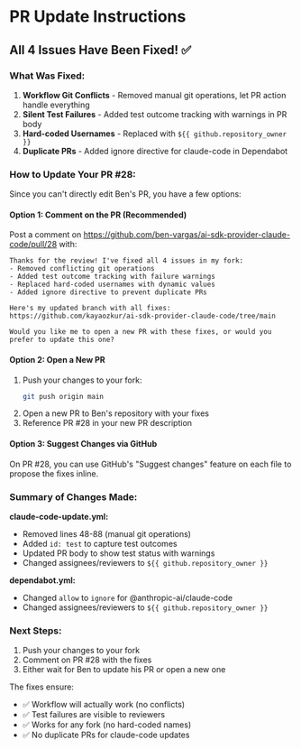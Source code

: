 # PR Update Instructions

## All 4 Issues Have Been Fixed! ✅

### What Was Fixed:
1. **Workflow Git Conflicts** - Removed manual git operations, let PR action handle everything
2. **Silent Test Failures** - Added test outcome tracking with warnings in PR body
3. **Hard-coded Usernames** - Replaced with `${{ github.repository_owner }}`
4. **Duplicate PRs** - Added ignore directive for claude-code in Dependabot

### How to Update Your PR #28:

Since you can't directly edit Ben's PR, you have a few options:

#### Option 1: Comment on the PR (Recommended)
Post a comment on https://github.com/ben-vargas/ai-sdk-provider-claude-code/pull/28 with:
```
Thanks for the review! I've fixed all 4 issues in my fork:
- Removed conflicting git operations
- Added test outcome tracking with failure warnings
- Replaced hard-coded usernames with dynamic values
- Added ignore directive to prevent duplicate PRs

Here's my updated branch with all fixes: https://github.com/kayaozkur/ai-sdk-provider-claude-code/tree/main

Would you like me to open a new PR with these fixes, or would you prefer to update this one?
```

#### Option 2: Open a New PR
1. Push your changes to your fork:
   ```bash
   git push origin main
   ```
2. Open a new PR to Ben's repository with your fixes
3. Reference PR #28 in your new PR description

#### Option 3: Suggest Changes via GitHub
On PR #28, you can use GitHub's "Suggest changes" feature on each file to propose the fixes inline.

### Summary of Changes Made:

**claude-code-update.yml:**
- Removed lines 48-88 (manual git operations)
- Added `id: test` to capture test outcomes
- Updated PR body to show test status with warnings
- Changed assignees/reviewers to `${{ github.repository_owner }}`

**dependabot.yml:**
- Changed `allow` to `ignore` for @anthropic-ai/claude-code
- Changed assignees/reviewers to `${{ github.repository_owner }}`

### Next Steps:
1. Push your changes to your fork
2. Comment on PR #28 with the fixes
3. Either wait for Ben to update his PR or open a new one

The fixes ensure:
- ✅ Workflow will actually work (no conflicts)
- ✅ Test failures are visible to reviewers
- ✅ Works for any fork (no hard-coded names)
- ✅ No duplicate PRs for claude-code updates